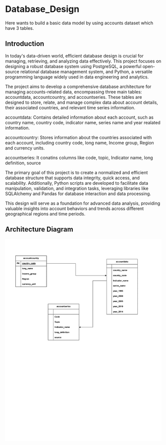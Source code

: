 # Database_Design
Here wants to build a basic data model by using accounts dataset which have 3 tables. 

## Introduction 
In today's data-driven world, efficient database design is crucial for managing, retrieving, and analyzing data effectively. This project focuses on designing a robust database system using PostgreSQL, a powerful open-source relational database management system, and Python, a versatile programming language widely used in data engineering and analytics.

The project aims to develop a comprehensive database architecture for managing accounts-related data, encompassing three main tables: accountdata, accountcountry, and accountseries. These tables are designed to store, relate, and manage complex data about account details, their associated countries, and relevant time series information.

accountdata: Contains detailed information about each account, such as country name, country code, indicator name, series name and year realated information.

accountcountry: Stores information about the countries associated with each account, including country code, long name, Income group, Region and currency units.

accountseries: It conatins columns like code, topic, Indicator name, long definition, source 

The primary goal of this project is to create a normalized and efficient database structure that supports data integrity, quick access, and scalability. Additionally, Python scripts are developed to facilitate data manipulation, validation, and integration tasks, leveraging libraries like SQLAlchemy and Pandas for database interaction and data processing.

This design will serve as a foundation for advanced data analysis, providing valuable insights into account behaviors and trends across different geographical regions and time periods.

## Architecture Diagram 
![Database Diagram](Account_database_page-0001.jpg)

